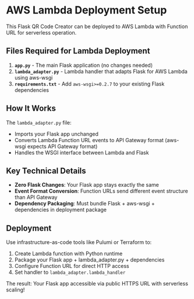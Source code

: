 # AWS Lambda Deployment Setup

This Flask QR Code Creator can be deployed to AWS Lambda with Function URL for serverless operation.

## Files Required for Lambda Deployment

1. **`app.py`** - The main Flask application (no changes needed)
2. **`lambda_adapter.py`** - Lambda handler that adapts Flask for AWS Lambda using aws-wsgi
3. **`requirements.txt`** - Add `aws-wsgi>=0.2.7` to your existing Flask dependencies

## How It Works

The `lambda_adapter.py` file:
- Imports your Flask app unchanged
- Converts Lambda Function URL events to API Gateway format (aws-wsgi expects API Gateway format)
- Handles the WSGI interface between Lambda and Flask

## Key Technical Details

- **Zero Flask Changes**: Your Flask app stays exactly the same
- **Event Format Conversion**: Function URLs send different event structure than API Gateway
- **Dependency Packaging**: Must bundle Flask + aws-wsgi + dependencies in deployment package

## Deployment

Use infrastructure-as-code tools like Pulumi or Terraform to:
1. Create Lambda function with Python runtime
2. Package your Flask app + lambda_adapter.py + dependencies
3. Configure Function URL for direct HTTP access
4. Set handler to `lambda_adapter.lambda_handler`

The result: Your Flask app accessible via public HTTPS URL with serverless scaling!
